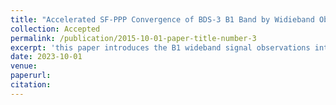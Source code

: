 ```yaml
---
title: "Accelerated SF-PPP Convergence of BDS-3 B1 Band by Widieband Observations"
collection: Accepted
permalink: /publication/2015-10-01-paper-title-number-3
excerpt: 'this paper introduces the B1 wideband signal observations into B1 SF-PPP for the first time. By establishing B1 SF-PPP model with three types of B1 wideband signal observations, real data experiments successfully demonstrate that the B1 wideband signal observations not only have better thermal noise and anti-multipath performances, but also can further accelerate B1 SF-PPP convergence, thus providing a faster SF-PPP solution for BDS-3 B1 band.'
date: 2023-10-01
venue: 
paperurl: 
citation: 
---
```


